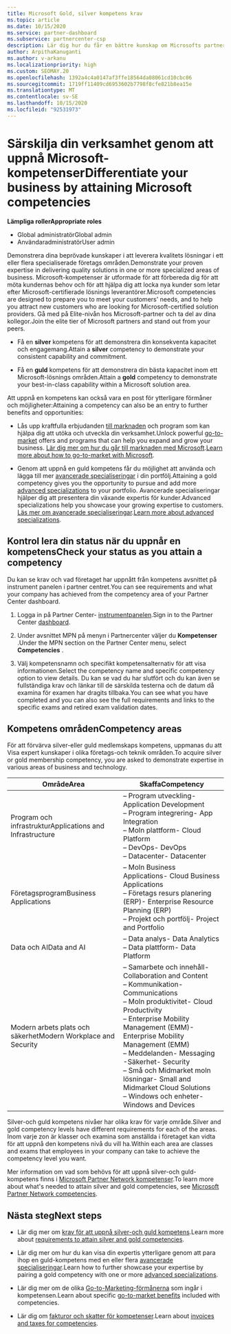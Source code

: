 ```yaml
---
title: Microsoft Gold, silver kompetens krav
ms.topic: article
ms.date: 10/15/2020
ms.service: partner-dashboard
ms.subservice: partnercenter-csp
description: Lär dig hur du får en bättre kunskap om Microsofts partner status och locka nya kunder genom att uppfylla kompetens krav för att få guld-och silver medlemskaps nivåer.
author: ArpithaKanuganti
ms.author: v-arkanu
ms.localizationpriority: high
ms.custom: SEOMAY.20
ms.openlocfilehash: 1392a4c4a0147af3ffe18564da08061cd10cbc06
ms.sourcegitcommit: 1719ff11409cd6953602b7798f8cfe821b8ea15e
ms.translationtype: MT
ms.contentlocale: sv-SE
ms.lasthandoff: 10/15/2020
ms.locfileid: "92531973"
---
```

# <a name="differentiate-your-business-by-attaining-microsoft-competencies"></a><span data-ttu-id="f3d83-103">Särskilja din verksamhet genom att uppnå Microsoft-kompetenser</span><span class="sxs-lookup"><span data-stu-id="f3d83-103">Differentiate your business by attaining Microsoft competencies</span></span>

<span data-ttu-id="f3d83-104">**Lämpliga roller**</span><span class="sxs-lookup"><span data-stu-id="f3d83-104">**Appropriate roles**</span></span>
- <span data-ttu-id="f3d83-105">Global administratör</span><span class="sxs-lookup"><span data-stu-id="f3d83-105">Global admin</span></span>
- <span data-ttu-id="f3d83-106">Användaradministratör</span><span class="sxs-lookup"><span data-stu-id="f3d83-106">User admin</span></span>

<span data-ttu-id="f3d83-107">Demonstrera dina beprövade kunskaper i att leverera kvalitets lösningar i ett eller flera specialiserade företags områden.</span><span class="sxs-lookup"><span data-stu-id="f3d83-107">Demonstrate your proven expertise in delivering quality solutions in one or more specialized areas of business.</span></span> <span data-ttu-id="f3d83-108">Microsoft-kompetenser är utformade för att förbereda dig för att möta kundernas behov och för att hjälpa dig att locka nya kunder som letar efter Microsoft-certifierade lösnings leverantörer.</span><span class="sxs-lookup"><span data-stu-id="f3d83-108">Microsoft competencies are designed to prepare you to meet your customers' needs, and to help you attract new customers who are looking for Microsoft-certified solution providers.</span></span> <span data-ttu-id="f3d83-109">Gå med på Elite-nivån hos Microsoft-partner och ta del av dina kollegor.</span><span class="sxs-lookup"><span data-stu-id="f3d83-109">Join the elite tier of Microsoft partners and stand out from your peers.</span></span>

- <span data-ttu-id="f3d83-110">Få en **silver** kompetens för att demonstrera din konsekventa kapacitet och engagemang.</span><span class="sxs-lookup"><span data-stu-id="f3d83-110">Attain a **silver** competency to demonstrate your consistent capability and commitment.</span></span>

- <span data-ttu-id="f3d83-111">Få en **guld** kompetens för att demonstrera din bästa kapacitet inom ett Microsoft-lösnings områden.</span><span class="sxs-lookup"><span data-stu-id="f3d83-111">Attain a **gold** competency to demonstrate your best-in-class capability within a Microsoft solution area.</span></span>

<span data-ttu-id="f3d83-112">Att uppnå en kompetens kan också vara en post för ytterligare förmåner och möjligheter:</span><span class="sxs-lookup"><span data-stu-id="f3d83-112">Attaining a competency can also be an entry to further benefits and opportunities:</span></span>

- <span data-ttu-id="f3d83-113">Lås upp kraftfulla erbjudanden [till marknaden](mpn-learn-about-go-to-market-benefits.md) och program som kan hjälpa dig att utöka och utveckla din verksamhet.</span><span class="sxs-lookup"><span data-stu-id="f3d83-113">Unlock powerful [go-to-market](mpn-learn-about-go-to-market-benefits.md) offers and programs that can help you expand and grow your business.</span></span> <span data-ttu-id="f3d83-114">[Lär dig mer om hur du går till marknaden med Microsoft](https://partner.microsoft.com/solutions/go-to-market).</span><span class="sxs-lookup"><span data-stu-id="f3d83-114">[Learn more about how to go-to-market with Microsoft](https://partner.microsoft.com/solutions/go-to-market).</span></span>

- <span data-ttu-id="f3d83-115">Genom att uppnå en guld kompetens får du möjlighet att använda och lägga till mer [avancerade specialiseringar](advanced-specializations.md) i din portfölj.</span><span class="sxs-lookup"><span data-stu-id="f3d83-115">Attaining a gold competency gives you the opportunity to pursue and add more [advanced specializations](advanced-specializations.md) to your portfolio.</span></span> <span data-ttu-id="f3d83-116">Avancerade specialiseringar hjälper dig att presentera din växande expertis för kunder.</span><span class="sxs-lookup"><span data-stu-id="f3d83-116">Advanced specializations help you showcase your growing expertise to customers.</span></span> <span data-ttu-id="f3d83-117">[Läs mer om avancerade specialiseringar](https://partner.microsoft.com/membership/advanced-specialization).</span><span class="sxs-lookup"><span data-stu-id="f3d83-117">[Learn more about advanced specializations](https://partner.microsoft.com/membership/advanced-specialization).</span></span>

## <a name="check-your-status-as-you-attain-a-competency"></a><span data-ttu-id="f3d83-118">Kontrol lera din status när du uppnår en kompetens</span><span class="sxs-lookup"><span data-stu-id="f3d83-118">Check your status as you attain a competency</span></span>

<span data-ttu-id="f3d83-119">Du kan se krav och vad företaget har uppnått från kompetens avsnittet på instrument panelen i partner centret.</span><span class="sxs-lookup"><span data-stu-id="f3d83-119">You can see requirements and what your company has achieved from the competency area of your Partner Center dashboard.</span></span>

1. <span data-ttu-id="f3d83-120">Logga in på Partner Center- [instrumentpanelen](https://partner.microsoft.com/dashboard/home).</span><span class="sxs-lookup"><span data-stu-id="f3d83-120">Sign in to the Partner Center [dashboard](https://partner.microsoft.com/dashboard/home).</span></span>

2. <span data-ttu-id="f3d83-121">Under avsnittet MPN på menyn i Partnercenter väljer du **Kompetenser** .</span><span class="sxs-lookup"><span data-stu-id="f3d83-121">Under the MPN section on the Partner Center menu, select **Competencies** .</span></span>

3. <span data-ttu-id="f3d83-122">Välj kompetensnamn och specifikt kompetensalternativ för att visa informationen.</span><span class="sxs-lookup"><span data-stu-id="f3d83-122">Select the competency name and specific competency option to view details.</span></span> <span data-ttu-id="f3d83-123">Du kan se vad du har slutfört och du kan även se fullständiga krav och länkar till de särskilda testerna och de datum då examina för examen har dragits tillbaka.</span><span class="sxs-lookup"><span data-stu-id="f3d83-123">You can see what you have completed and you can also see the full requirements and links to the specific exams and retired exam validation dates.</span></span>

## <a name="competency-areas"></a><span data-ttu-id="f3d83-124">Kompetens områden</span><span class="sxs-lookup"><span data-stu-id="f3d83-124">Competency areas</span></span>

<span data-ttu-id="f3d83-125">För att förvärva silver-eller guld medlemskaps kompetens, uppmanas du att Visa expert kunskaper i olika företags-och teknik områden.</span><span class="sxs-lookup"><span data-stu-id="f3d83-125">To acquire silver or gold membership competency, you are asked to demonstrate expertise in various areas of business and technology.</span></span>

|<span data-ttu-id="f3d83-126">**Område**</span><span class="sxs-lookup"><span data-stu-id="f3d83-126">**Area**</span></span>            |<span data-ttu-id="f3d83-127">**Skaffa**</span><span class="sxs-lookup"><span data-stu-id="f3d83-127">**Competency**</span></span>                    |
|--------------------|--------------------------------|
|<span data-ttu-id="f3d83-128">Program och infrastruktur</span><span class="sxs-lookup"><span data-stu-id="f3d83-128">Applications and Infrastructure</span></span>| <span data-ttu-id="f3d83-129">– Program utveckling</span><span class="sxs-lookup"><span data-stu-id="f3d83-129">- Application Development</span></span><br/> <span data-ttu-id="f3d83-130">– Program integrering</span><span class="sxs-lookup"><span data-stu-id="f3d83-130">- App Integration</span></span><br/> <span data-ttu-id="f3d83-131">– Moln plattform</span><span class="sxs-lookup"><span data-stu-id="f3d83-131">- Cloud Platform</span></span><br/> <span data-ttu-id="f3d83-132">– DevOps</span><span class="sxs-lookup"><span data-stu-id="f3d83-132">- DevOps</span></span><br/> <span data-ttu-id="f3d83-133">– Datacenter</span><span class="sxs-lookup"><span data-stu-id="f3d83-133">- Datacenter</span></span> |
|<span data-ttu-id="f3d83-134">Företagsprogram</span><span class="sxs-lookup"><span data-stu-id="f3d83-134">Business Applications</span></span> | <span data-ttu-id="f3d83-135">– Moln Business Applications</span><span class="sxs-lookup"><span data-stu-id="f3d83-135">- Cloud Business Applications</span></span></br> <span data-ttu-id="f3d83-136">– Företags resurs planering (ERP)</span><span class="sxs-lookup"><span data-stu-id="f3d83-136">- Enterprise Resource Planning (ERP)</span></span></br> <span data-ttu-id="f3d83-137">– Projekt och portfölj</span><span class="sxs-lookup"><span data-stu-id="f3d83-137">- Project and Portfolio</span></span> |
|<span data-ttu-id="f3d83-138">Data och AI</span><span class="sxs-lookup"><span data-stu-id="f3d83-138">Data and AI</span></span>| <span data-ttu-id="f3d83-139">– Data analys</span><span class="sxs-lookup"><span data-stu-id="f3d83-139">- Data Analytics</span></span><br/> <span data-ttu-id="f3d83-140">– Data plattform</span><span class="sxs-lookup"><span data-stu-id="f3d83-140">- Data Platform</span></span> |
|<span data-ttu-id="f3d83-141">Modern arbets plats och säkerhet</span><span class="sxs-lookup"><span data-stu-id="f3d83-141">Modern Workplace and Security</span></span> | <span data-ttu-id="f3d83-142">– Samarbete och innehåll</span><span class="sxs-lookup"><span data-stu-id="f3d83-142">- Collaboration and Content</span></span><br/> <span data-ttu-id="f3d83-143">– Kommunikation</span><span class="sxs-lookup"><span data-stu-id="f3d83-143">- Communications</span></span><br/> <span data-ttu-id="f3d83-144">– Moln produktivitet</span><span class="sxs-lookup"><span data-stu-id="f3d83-144">- Cloud Productivity</span></span><br/> <span data-ttu-id="f3d83-145">– Enterprise Mobility Management (EMM)</span><span class="sxs-lookup"><span data-stu-id="f3d83-145">- Enterprise Mobility Management (EMM)</span></span><br/> <span data-ttu-id="f3d83-146">– Meddelanden</span><span class="sxs-lookup"><span data-stu-id="f3d83-146">- Messaging</span></span><br/> <span data-ttu-id="f3d83-147">-Säkerhet</span><span class="sxs-lookup"><span data-stu-id="f3d83-147">- Security</span></span><br/> <span data-ttu-id="f3d83-148">– Små och Midmarket moln lösningar</span><span class="sxs-lookup"><span data-stu-id="f3d83-148">- Small and Midmarket Cloud Solutions</span></span><br/> <span data-ttu-id="f3d83-149">– Windows och enheter</span><span class="sxs-lookup"><span data-stu-id="f3d83-149">- Windows and Devices</span></span> |

<span data-ttu-id="f3d83-150">Silver-och guld kompetens nivåer har olika krav för varje område.</span><span class="sxs-lookup"><span data-stu-id="f3d83-150">Silver and gold competency levels have different requirements for each of the areas.</span></span> <span data-ttu-id="f3d83-151">Inom varje zon är klasser och examina som anställda i företaget kan vidta för att uppnå den kompetens nivå du vill ha.</span><span class="sxs-lookup"><span data-stu-id="f3d83-151">Within each area are classes and exams that employees in your company can take to achieve the competency level you want.</span></span> 

<span data-ttu-id="f3d83-152">Mer information om vad som behövs för att uppnå silver-och guld-kompetens finns i [Microsoft Partner Network kompetenser](https://partner.microsoft.com/membership/competencies).</span><span class="sxs-lookup"><span data-stu-id="f3d83-152">To learn more about what's needed to attain silver and gold competencies, see [Microsoft Partner Network competencies](https://partner.microsoft.com/membership/competencies).</span></span>

## <a name="next-steps"></a><span data-ttu-id="f3d83-153">Nästa steg</span><span class="sxs-lookup"><span data-stu-id="f3d83-153">Next steps</span></span>

- <span data-ttu-id="f3d83-154">Lär dig mer om [krav för att uppnå silver-och guld kompetens](https://partner.microsoft.com/membership/competencies).</span><span class="sxs-lookup"><span data-stu-id="f3d83-154">Learn more about [requirements to attain silver and gold competencies](https://partner.microsoft.com/membership/competencies).</span></span>

- <span data-ttu-id="f3d83-155">Lär dig mer om hur du kan visa din expertis ytterligare genom att para ihop en guld-kompetens med en eller flera [avancerade specialiseringar](advanced-specializations.md).</span><span class="sxs-lookup"><span data-stu-id="f3d83-155">Learn how to further showcase your expertise by pairing a gold competency with one or more [advanced specializations](advanced-specializations.md).</span></span>

- <span data-ttu-id="f3d83-156">Lär dig mer om de olika [Go-to-Marketing-förmånerna](mpn-learn-about-go-to-market-benefits.md) som ingår i kompetensen.</span><span class="sxs-lookup"><span data-stu-id="f3d83-156">Learn about specific [go-to-market benefits](mpn-learn-about-go-to-market-benefits.md) included with competencies.</span></span>

- <span data-ttu-id="f3d83-157">Lär dig om [fakturor och skatter för kompetenser](mpn-view-print-maps-invoice.md).</span><span class="sxs-lookup"><span data-stu-id="f3d83-157">Learn about [invoices and taxes for competencies](mpn-view-print-maps-invoice.md).</span></span>
